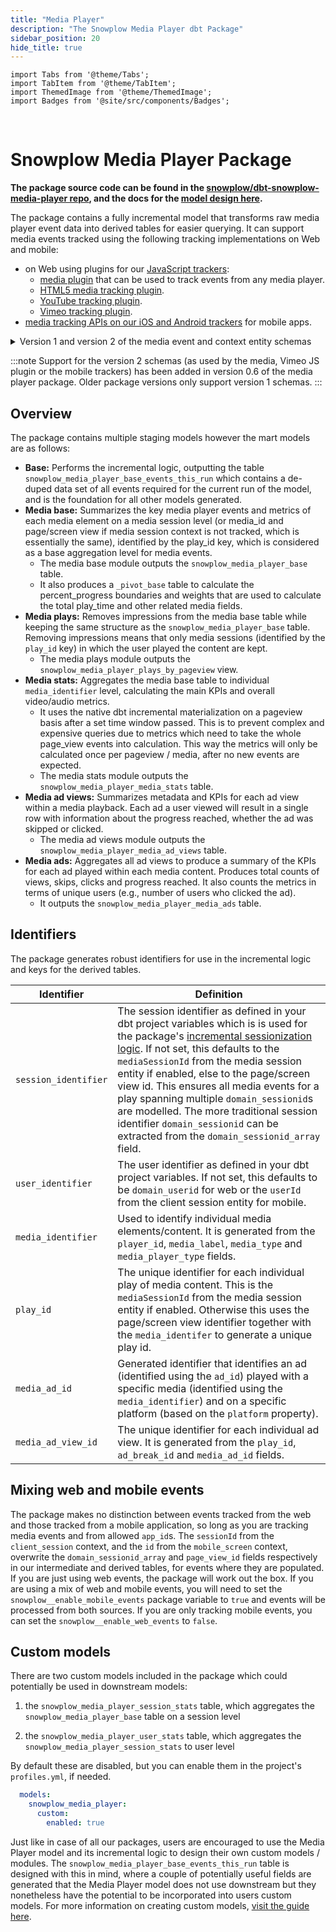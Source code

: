```yaml
---
title: "Media Player"
description: "The Snowplow Media Player dbt Package"
sidebar_position: 20
hide_title: true
---
```


```mdx-code-block
import Tabs from '@theme/Tabs';
import TabItem from '@theme/TabItem';
import ThemedImage from '@theme/ThemedImage';
import Badges from '@site/src/components/Badges';
```

<Badges badgeType="dbt-package Release" pkg="media-player"></Badges>&nbsp;
<Badges badgeType="Actively Maintained"></Badges>&nbsp;
<Badges badgeType="SPAL"></Badges>

# Snowplow Media Player Package

**The package source code can be found in the [snowplow/dbt-snowplow-media-player repo](https://github.com/snowplow/dbt-snowplow-media-player), and the docs for the [model design here](https://snowplow.github.io/dbt-snowplow-media-player/#!/overview/snowplow_media_player).**

The package contains a fully incremental model that transforms raw media player event data into derived tables for easier querying. It can support media events tracked using the following tracking implementations on Web and mobile:

* on Web using plugins for our [JavaScript trackers](/docs/collecting-data/collecting-from-own-applications/javascript-trackers/index.md):
  * [media plugin](/docs/collecting-data/collecting-from-own-applications/javascript-trackers/web-tracker/tracking-events/media/index.md) that can be used to track events from any media player.
  * [HTML5 media tracking plugin](/docs/collecting-data/collecting-from-own-applications/javascript-trackers/web-tracker/tracking-events/media/html5/index.md).
  * [YouTube tracking plugin](/docs/collecting-data/collecting-from-own-applications/javascript-trackers/web-tracker/tracking-events/media/youtube/index.md).
  * [Vimeo tracking plugin](/docs/collecting-data/collecting-from-own-applications/javascript-trackers/web-tracker/tracking-events/media/vimeo/index.md).
* [media tracking APIs on our iOS and Android trackers](/docs/collecting-data/collecting-from-own-applications/mobile-trackers/tracking-events/media-tracking/index.md) for mobile apps.

<details>
<summary>Version 1 and version 2 of the media event and context entity schemas</summary>

There are two versions of schemas for media events that our trackers may use to track media events. This has an effect on the information provided by the media package. In contrast with v1, the v2 schemas contain information about the media playback that is computed directly on the tracker and is more accurate (e.g., play time, buffering time). They also introduce new schemas for tracking ads during media playback.

1. v1 media schemas (used by the HTML5 and YouTube plugin for JavaScript tracker):
   - [media-player event schema](https://github.com/snowplow/iglu-central/blob/master/schemas/com.snowplowanalytics.snowplow/media_player_event/jsonschema/1-0-0) used for all media events.
   - [media-player context v1 schema](https://github.com/snowplow/iglu-central/blob/master/schemas/com.snowplowanalytics.snowplow/media_player/jsonschema/1-0-0).
   - Depending on the plugin / intention there are player-specific contexts:
      - in case of embedded YouTube tracking: Have the [YouTube specific context schema](https://github.com/snowplow/iglu-central/blob/master/schemas/com.youtube/youtube/jsonschema/1-0-0) enabled.
      - in case of HTML5 audio or video tracking: Have the [HTML5 media element context schema](https://github.com/snowplow/iglu-central/blob/master/schemas/org.whatwg/media_element/jsonschema/1-0-0) enabled.
      - in case of HTML5 video tracking: Have the [HTML5 video element context schema](https://github.com/snowplow/iglu-central/blob/master/schemas/org.whatwg/video_element/jsonschema/1-0-0) enabled.
2. v2 media schemas (used by the media and Vimeo plugins for the JavaScript trackers and the mobile trackers):
   - [per-event media event schemas](https://github.com/snowplow/iglu-central/tree/master/schemas/com.snowplowanalytics.snowplow.media).
   - [media-player context v2 schema](https://github.com/snowplow/iglu-central/blob/master/schemas/com.snowplowanalytics.snowplow/media_player/jsonschema/2-0-0).
   - optional [media-session context schema](https://github.com/snowplow/iglu-central/blob/master/schemas/com.snowplowanalytics.snowplow.media/session/jsonschema/1-0-0).
   - optional [media-ad](https://github.com/snowplow/iglu-central/blob/master/schemas/com.snowplowanalytics.snowplow.media/ad/jsonschema/1-0-0) and [ad break](https://github.com/snowplow/iglu-central/blob/master/schemas/com.snowplowanalytics.snowplow.media/ad_break/jsonschema/1-0-0) context schema.

</details>

:::note
Support for the version 2 schemas (as used by the media, Vimeo JS plugin or the mobile trackers) has been added in version 0.6 of the media player package. Older package versions only support version 1 schemas.
:::

## Overview

The package contains multiple staging models however the mart models are as follows:

- **Base:** Performs the incremental logic, outputting the table `snowplow_media_player_base_events_this_run` which contains a de-duped data set of all events required for the current run of the model, and is the foundation for all other models generated.
- **Media base:** Summarizes the key media player events and metrics of each media element on a media session level (or media_id and page/screen view if media session context is not tracked, which is essentially the same), identified by the play_id key, which is considered as a base aggregation level for media events.
  - The media base module outputs the `snowplow_media_player_base` table.
  - It also produces a `_pivot_base` table to calculate the percent_progress boundaries and weights that are used to calculate the total play_time and other related media fields.
- **Media plays:** Removes impressions from the media base table while keeping the same structure as the `snowplow_media_player_base` table. Removing impressions means that only media sessions (identified by the `play_id` key) in which the user played the content are kept.
  - The media plays module outputs the `snowplow_media_player_plays_by_pageview` view.
- **Media stats:** Aggregates the media base table to individual `media_identifier` level, calculating the main KPIs and overall video/audio metrics.
  - It uses the native dbt incremental materialization on a pageview basis after a set time window passed. This is to prevent complex and expensive queries due to metrics which need to take the whole page_view events into calculation. This way the metrics will only be calculated once per pageview / media, after no new events are expected.
  - The media stats module outputs the `snowplow_media_player_media_stats` table.
- **Media ad views:** Summarizes metadata and KPIs for each ad view within a media playback. Each ad a user viewed will result in a single row with information about the progress reached, whether the ad was skipped or clicked.
  - The media ad views module outputs the `snowplow_media_player_media_ad_views` table.
- **Media ads:** Aggregates all ad views to produce a summary of the KPIs for each ad played within each media content. Produces total counts of views, skips, clicks and progress reached. It also counts the metrics in terms of unique users (e.g., number of users who clicked the ad).
  - It outputs the `snowplow_media_player_media_ads` table.

## Identifiers

The package generates robust identifiers for use in the incremental logic and keys for the derived tables.

| Identifier | Definition |
| ----------------------- | ----------------------------- |
| `session_identifier` | The session  identifier as defined in your dbt project variables which is is used for the package's [incremental sessionization logic](/docs/modeling-your-data/modeling-your-data-with-dbt/package-mechanics/incremental-processing/). If not set, this defaults to the `mediaSessionId` from the media session entity if enabled, else to the page/screen view id. This ensures all media events for a play spanning multiple `domain_sessionid`s are modelled. The more traditional session identifier `domain_sessionid` can be extracted from the `domain_sessionid_array` field.  |
| `user_identifier` | The user identifier as defined in your dbt project variables. If not set, this defaults to be `domain_userid` for web or the `userId` from the client session entity for mobile. |
| `media_identifier` | Used to identify individual media elements/content. It is generated from the `player_id`, `media_label`, `media_type` and `media_player_type` fields. |
| `play_id` | The unique identifier for each individual play of media content. This is the `mediaSessionId` from the media session entity if enabled. Otherwise this uses the page/screen view identifier together with the `media_identifer` to generate a unique play id. |
| `media_ad_id` | Generated identifier that identifies an ad (identified using the `ad_id`) played with a specific media (identified using the `media_identifier`) and on a specific platform (based on the `platform` property). |
| `media_ad_view_id` | The unique identifier for each individual ad view. It is generated from the `play_id`, `ad_break_id` and `media_ad_id` fields. |


## Mixing web and mobile events

The package makes no distinction between events tracked from the web and those tracked from a mobile application, so long as you are tracking media events and from allowed `app_id`s. The `sessionId` from the `client_session` context, and the `id` from the `mobile_screen` context, overwrite the `domain_sessionid_array` and `page_view_id` fields respectively in our intermediate and derived tables, for events where they are populated. If you are just using web events, the package will work out the box. If you are using a mix of web and mobile events, you will need to set the `snowplow__enable_mobile_events` package variable to `true` and events will be processed from both sources. If you are only tracking mobile events, you can set the `snowplow__enable_web_events` to `false`.

## Custom models

There are two custom models included in the package which could potentially be used in downstream models:

1. the `snowplow_media_player_session_stats` table, which aggregates the `snowplow_media_player_base` table on a session level

2. the `snowplow_media_player_user_stats` table, which aggregates the `snowplow_media_player_session_stats` to user level

By default these are disabled, but you can enable them in the project's `profiles.yml`, if needed.

```yml title="dbt_project.yml"
  models:
    snowplow_media_player:
      custom:
        enabled: true
```

Just like in case of all our packages, users are encouraged to use the Media Player model and its incremental logic to design their own custom models / modules. The `snowplow_media_player_base_events_this_run` table is designed with this in mind, where a couple of potentially useful fields are generated that the Media Player model does not use downstream but they nonetheless have the potential to be incorporated into users custom models. For more information on creating custom models, [visit the guide here](/docs/modeling-your-data/modeling-your-data-with-dbt/dbt-custom-models/index.md).
